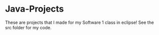 # Java-Projects
These are projects that I made for my Software 1 class in eclipse! See the src folder for my code.
